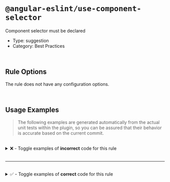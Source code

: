 <!--

  DO NOT EDIT.

  This markdown file was autogenerated using a mixture of the following files as the source of truth for its data:
  - ../../src/rules/use-component-selector.ts
  - ../../tests/rules/use-component-selector/cases.ts

  In order to update this file, it is therefore those files which need to be updated, as well as potentially the generator script:
  - ../../../../tools/scripts/generate-rule-docs.ts

-->

<br>

# `@angular-eslint/use-component-selector`

Component selector must be declared

- Type: suggestion
- Category: Best Practices

<br>

## Rule Options

The rule does not have any configuration options.

<br>

## Usage Examples

> The following examples are generated automatically from the actual unit tests within the plugin, so you can be assured that their behavior is accurate based on the current commit.

<br>

<details>
<summary>❌ - Toggle examples of <strong>incorrect</strong> code for this rule</summary>

<br>

#### Default Config

```json
{
  "rules": {
    "@angular-eslint/use-component-selector": [
      "error"
    ]
  }
}
```

<br>

#### ❌ Invalid Code

```ts
@Component()
~~~~~~~~~~~~
class Test {}
```

<br>

---

<br>

#### Default Config

```json
{
  "rules": {
    "@angular-eslint/use-component-selector": [
      "error"
    ]
  }
}
```

<br>

#### ❌ Invalid Code

```ts
@Component()
~~~~~~~~~~~~
class Test {}
```

<br>

---

<br>

#### Default Config

```json
{
  "rules": {
    "@angular-eslint/use-component-selector": [
      "error"
    ]
  }
}
```

<br>

#### ❌ Invalid Code

```ts
@Component({
~~~~~~~~~~~~
  selector: ''
})
~~
class Test {}
```

<br>

---

<br>

#### Default Config

```json
{
  "rules": {
    "@angular-eslint/use-component-selector": [
      "error"
    ]
  }
}
```

<br>

#### ❌ Invalid Code

```ts
@Component({
~~~~~~~~~~~~
  selector: 0
})
~~
class Test {}
```

<br>

---

<br>

#### Default Config

```json
{
  "rules": {
    "@angular-eslint/use-component-selector": [
      "error"
    ]
  }
}
```

<br>

#### ❌ Invalid Code

```ts
@Component({
~~~~~~~~~~~~
  selector: null
})
~~
class Test {}
```

</details>

<br>

---

<br>

<details>
<summary>✅ - Toggle examples of <strong>correct</strong> code for this rule</summary>

<br>

#### Default Config

```json
{
  "rules": {
    "@angular-eslint/use-component-selector": [
      "error"
    ]
  }
}
```

<br>

#### ✅ Valid Code

```ts
@Component({
  selector: 'sg-bar-foo'
})
class Test {}
```

</details>

<br>
